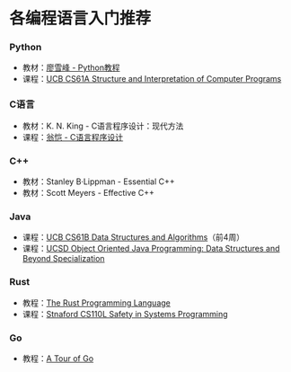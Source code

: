 # 各编程语言入门推荐

### Python

* 教材：[廖雪峰 - Python教程](https://www.liaoxuefeng.com/wiki/1016959663602400)
* 课程：[UCB CS61A Structure and Interpretation of Computer Programs](https://csdiy.wiki/%E7%BC%96%E7%A8%8B%E5%85%A5%E9%97%A8/Python/CS61A/)

### C语言

* 教材：K. N. King - C语言程序设计：现代方法
* 课程：[翁恺 - C语言程序设计](https://www.bilibili.com/video/BV1dr4y1n7vA)

### C++

* 教材：Stanley B·Lippman - Essential C++
* 教材：Scott Meyers - Effective C++

### Java

* 课程：[UCB CS61B Data Structures and Algorithms](https://csdiy.wiki/%E6%95%B0%E6%8D%AE%E7%BB%93%E6%9E%84%E4%B8%8E%E7%AE%97%E6%B3%95/CS61B/#\_1)（前4周）&#x20;
* 课程：[UCSD Object Oriented Java Programming: Data Structures and Beyond Specialization](https://www.coursera.org/specializations/java-object-oriented#courses)

### Rust

* 教程：[The Rust Programming Language](https://doc.rust-lang.org/book/title-page.html)
* 课程：[Stnaford CS110L Safety in Systems Programming](https://csdiy.wiki/%E7%BC%96%E7%A8%8B%E5%85%A5%E9%97%A8/Rust/CS110L/)

### Go

* 教程：[A Tour of Go](https://go.dev/tour/list)

